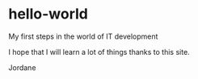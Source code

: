 # hello-world
My first steps in the world of IT development

I hope that I will learn a lot of things thanks to this site.

Jordane
